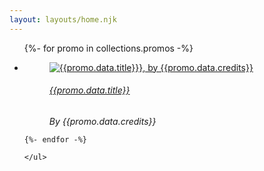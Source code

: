 ```yaml
---
layout: layouts/home.njk
---
```


<section class="promo-banner">
	<ul>
{%- for promo in collections.promos -%}
	<li>
		<figure class="banner-block">
			<a href="/comics/{{promo.data.slug}}" class="banner-image">
				<img src="{{promo.data.image}}" alt="{{promo.data.title}}}, by {{promo.data.credits}}" />
			</a>
			<figcaption class="banner-caption">
				<h6 class="banner-title"><a href="/comics/{{promo.data.slug}}">{{promo.data.title}}</a> </h6>
				<cite class="banner-credit">By {{promo.data.credits}}</cite>
			</figcaption>
		</figure>
	</li>

	{%- endfor -%}

	</ul>
</section>




<script type="module" src="/js/randompromo.js"></script>
